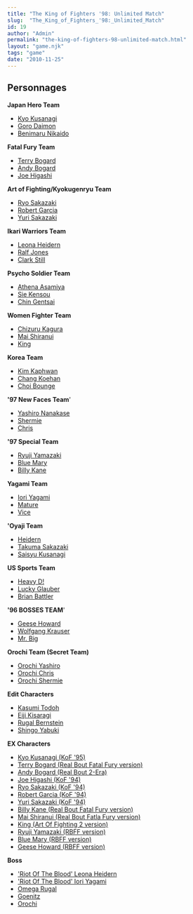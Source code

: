 ```yaml
---
title: "The King of Fighters '98: Unlimited Match"
slug:  "The_King_of_Fighters_'98:_Unlimited_Match"
id: 19
author: "Admin"
permalink: "the-king-of-fighters-98-unlimited-match.html"
layout: "game.njk"
tags: "game"
date: "2010-11-25"
---
```


## Personnages

**Japan Hero Team**

- [Kyo Kusanagi](Kyo_Kusanagi_(98um) "wikilink")
- [Goro Daimon](Goro_Daimon_(98um) "wikilink")
- [Benimaru Nikaido](Benimaru_Nikaido_(98um) "wikilink")

**Fatal Fury Team**

- [Terry Bogard](Terry_Bogard_(98um) "wikilink")
- [Andy Bogard](Andy_Bogard_(98um) "wikilink")
- [Joe Higashi](Joe_Higashi_(98um) "wikilink")

**Art of Fighting/Kyokugenryu Team**

- [Ryo Sakazaki](Ryo_Sakazaki_(98um) "wikilink")
- [Robert Garcia](Robert_Garcia_(98um) "wikilink")
- [Yuri Sakazaki](Yuri_Sakazaki_(98um) "wikilink")

**Ikari Warriors Team**

- [Leona Heidern](Leona_Heidern_(98um) "wikilink")
- [Ralf Jones](Ralf_Jones_(98um) "wikilink")
- [Clark Still](Clark_Still_(98um) "wikilink")

**Psycho Soldier Team**

- [Athena Asamiya](Athena_Asamiya_(98um) "wikilink")
- [Sie Kensou](Sie_Kensou_(98um) "wikilink")
- [Chin Gentsai](Chin_Gentsai_(98um) "wikilink")

**Women Fighter Team**

- [Chizuru Kagura](Chizuru_Kagura_(98um) "wikilink")
- [Mai Shiranui](Mai_Shiranui_(98um) "wikilink")
- [King](King_(98um) "wikilink")

**Korea Team**

- [Kim Kaphwan](Kim_Kaphwan_(98um) "wikilink")
- [Chang Koehan](Chang_Koehan_(98um) "wikilink")
- [Choi Bounge](Choi_Bounge_(98um) "wikilink")

**'97 New Faces Team**'

- [Yashiro Nanakase](Yashiro_Nanakase_(98um) "wikilink")
- [Shermie](Shermie_(98um) "wikilink")
- [Chris](Chris_(98um) "wikilink")

**'97 Special Team**

- [Ryuji Yamazaki](Ryuji_Yamazaki_(98um) "wikilink")
- [Blue Mary](Blue_Mary_(98um) "wikilink")
- [Billy Kane](Billy_Kane_(98um) "wikilink")

**Yagami Team**

- [Iori Yagami](Iori_Yagami_(98um) "wikilink")
- [Mature](Mature_(98um) "wikilink")
- [Vice](Vice_(98um) "wikilink")

**'Oyaji Team**

- [Heidern](Heidern_(98um) "wikilink")
- [Takuma Sakazaki](Takuma_Sakazaki_(98um) "wikilink")
- [Saisyu Kusanagi](Saisyu_Kusanagi_(98um) "wikilink")

**US Sports Team**

- [Heavy D!](Heavy_D!_(98um) "wikilink")
- [Lucky Glauber](Lucky_Glauber_(98um) "wikilink")
- [Brian Battler](Brian_Battler_(98um) "wikilink")

**'96 BOSSES TEAM**'

- [Geese Howard](Geese_Howard_(98um) "wikilink")
- [Wolfgang Krauser](Wolfgang_Krauser_(98um) "wikilink")
- [Mr. Big](Mr._Big_(98um) "wikilink")

**Orochi Team (Secret Team)**

- [Orochi Yashiro](Orochi_Yashiro_(98um) "wikilink")
- [Orochi Chris](Orochi_Chris_(98um) "wikilink")
- [Orochi Shermie](Orochi_Shermie_(98um) "wikilink")

**Edit Characters**

- [Kasumi Todoh](Kasumi_Todoh_(98um) "wikilink")
- [Eiji Kisaragi](Eiji_Kisaragi_(98um) "wikilink")
- [Rugal Bernstein](Rugal_Bernstein_(98um) "wikilink")
- [Shingo Yabuki](Shingo_Yabuki_(98um) "wikilink")

**EX Characters**

- [Kyo Kusanagi (KoF '95)](Kyo_Kusanagi_(KoF_'95)_(98um) "wikilink")
- [Terry Bogard (Real Bout Fatal Fury
  version)](Terry_Bogard_(Real_Bout_Fatal_Fury_version)_(98um) "wikilink")
- [Andy Bogard (Real Bout
  2-Era)](Andy_Bogard_(KoF_'95)_(98um) "wikilink")
- [Joe Higashi (KoF '94)](Joe_Higashi_(KoF_'94)_(98um) "wikilink")
- [Ryo Sakazaki (KoF '94)](Ryo_Sakazaki_(KoF_'94)_(98um) "wikilink")
- [Robert Garcia (KoF '94)](Robert_Garcia_(KoF_'94)_(98um) "wikilink")
- [Yuri Sakazaki (KoF '94)](Yuri_Sakazaki_(KoF_'94)_(98um) "wikilink")
- [Billy Kane (Real Bout Fatal Fury
  version)](Billy_Kane_(Real_Bout_Fatal_Fury_version)_(98um) "wikilink")
- [Mai Shiranui (Real Bout Fatla Fury
  version)](Mai_Shiranui_(Real_Bout_Fatal_Fury_version)_(98um) "wikilink")
- [King (Art Of Fighting 2
  version)](King_(Art_Of_Fighting_2_version)_(98um) "wikilink")
- [Ryuji Yamazaki (RBFF
  version)](Ryuji_Yamazaki_(RBFF_version)_(98um) "wikilink")
- [Blue Mary (RBFF version)](Blue_Mary_(RBFF_version)_(98um) "wikilink")
- [Geese Howard (RBFF
  version)](Geese_Howard_(RBFF_version)_(98um) "wikilink")

**Boss**

- ['Riot Of The Blood' Leona
  Heidern]('Riot_Of_The_Blood'_Leona_Heidern_(98um) "wikilink")
- ['Riot Of The Blood' Iori
  Yagami]('Riot_Of_The_Blood'_Iori_Yagami_(98um) "wikilink")
- [Omega Rugal](Omega_Rugal_(98um) "wikilink")
- [Goenitz](Goenitz_(98um) "wikilink")
- [Orochi](Orochi_(98um) "wikilink")
